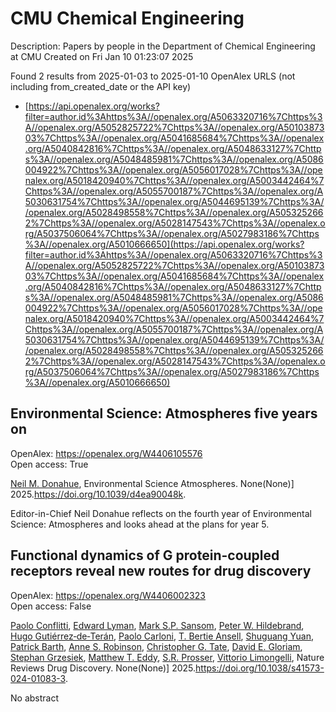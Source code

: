 # CMU Chemical Engineering
Description: Papers by people in the Department of Chemical Engineering at CMU
Created on Fri Jan 10 01:23:07 2025

Found 2 results from 2025-01-03 to 2025-01-10
OpenAlex URLS (not including from_created_date or the API key)
- [https://api.openalex.org/works?filter=author.id%3Ahttps%3A//openalex.org/A5063320716%7Chttps%3A//openalex.org/A5052825722%7Chttps%3A//openalex.org/A5010387303%7Chttps%3A//openalex.org/A5041685684%7Chttps%3A//openalex.org/A5040842816%7Chttps%3A//openalex.org/A5048633127%7Chttps%3A//openalex.org/A5048485981%7Chttps%3A//openalex.org/A5086004922%7Chttps%3A//openalex.org/A5056017028%7Chttps%3A//openalex.org/A5018420940%7Chttps%3A//openalex.org/A5003442464%7Chttps%3A//openalex.org/A5055700187%7Chttps%3A//openalex.org/A5030631754%7Chttps%3A//openalex.org/A5044695139%7Chttps%3A//openalex.org/A5028498558%7Chttps%3A//openalex.org/A5053252662%7Chttps%3A//openalex.org/A5028147543%7Chttps%3A//openalex.org/A5037506064%7Chttps%3A//openalex.org/A5027983186%7Chttps%3A//openalex.org/A5010666650](https://api.openalex.org/works?filter=author.id%3Ahttps%3A//openalex.org/A5063320716%7Chttps%3A//openalex.org/A5052825722%7Chttps%3A//openalex.org/A5010387303%7Chttps%3A//openalex.org/A5041685684%7Chttps%3A//openalex.org/A5040842816%7Chttps%3A//openalex.org/A5048633127%7Chttps%3A//openalex.org/A5048485981%7Chttps%3A//openalex.org/A5086004922%7Chttps%3A//openalex.org/A5056017028%7Chttps%3A//openalex.org/A5018420940%7Chttps%3A//openalex.org/A5003442464%7Chttps%3A//openalex.org/A5055700187%7Chttps%3A//openalex.org/A5030631754%7Chttps%3A//openalex.org/A5044695139%7Chttps%3A//openalex.org/A5028498558%7Chttps%3A//openalex.org/A5053252662%7Chttps%3A//openalex.org/A5028147543%7Chttps%3A//openalex.org/A5037506064%7Chttps%3A//openalex.org/A5027983186%7Chttps%3A//openalex.org/A5010666650)

## Environmental Science: Atmospheres five years on   

OpenAlex: https://openalex.org/W4406105576    
Open access: True
    
[Neil M. Donahue](https://openalex.org/A5041685684), Environmental Science Atmospheres. None(None)] 2025.https://doi.org/10.1039/d4ea90048k.
    
Editor-in-Chief Neil Donahue reflects on the fourth year of Environmental Science: Atmospheres and looks ahead at the plans for year 5.    

    

## Functional dynamics of G protein-coupled receptors reveal new routes for drug discovery   

OpenAlex: https://openalex.org/W4406002323    
Open access: False
    
[Paolo Conflitti](https://openalex.org/A5051016065), [Edward Lyman](https://openalex.org/A5049584163), [Mark S.P. Sansom](https://openalex.org/A5041718990), [Peter W. Hildebrand](https://openalex.org/A5070831090), [Hugo Gutiérrez‐de‐Terán](https://openalex.org/A5005325174), [Paolo Carloni](https://openalex.org/A5043471682), [T. Bertie Ansell](https://openalex.org/A5032644017), [Shuguang Yuan](https://openalex.org/A5022513985), [Patrick Barth](https://openalex.org/A5023385915), [Anne S. Robinson](https://openalex.org/A5053252662), [Christopher G. Tate](https://openalex.org/A5087200267), [David E. Gloriam](https://openalex.org/A5008546272), [Stephan Grzesiek](https://openalex.org/A5079674718), [Matthew T. Eddy](https://openalex.org/A5003615572), [S.R. Prosser](https://openalex.org/A5027730134), [Vittorio Limongelli](https://openalex.org/A5026034661), Nature Reviews Drug Discovery. None(None)] 2025.https://doi.org/10.1038/s41573-024-01083-3.
    
No abstract    

    
